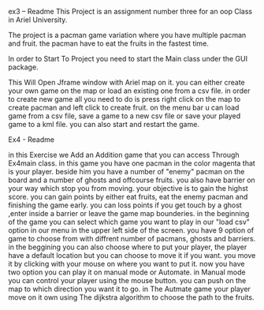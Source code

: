 ex3 – Readme
This Project is an assignment number three for an oop Class in Ariel University.

The project is a pacman game variation where you have multiple pacman and fruit. the pacman have to eat the fruits in the fastest time.

In order to Start To Project you need to start the Main class under the GUI package.

This Will Open Jframe window with Ariel map on it. you can either create your own game on the map or load an existing one from a csv file. in order to create new  game all you need to do is press right click on the map to create pacman and left click to create fruit.
on the menu bar u can load game from a csv file, save a game to a new csv file or save your played game to a kml file. you can also start and restart the game.

Ex4 - Readme

in this Exercise we Add an Addition game that you can access Through Ex4main class. in this game you have one pacman in the color magenta that is your player. beside him you have a number of "enemy" pacman on the board and a number of ghosts and offcourse fruits. you also have barrier on your way which stop you from moving.
your objective is to gain the highst score. you can gain points by either eat fruits, eat the enemy pacman and finishing the game early.
you can loss points if you get touch by a ghost ,enter inside a barrier or leave the game map bounderies.
in the beginning of the game you can select which game you want to play in our "load csv" option in our menu in the upper left side of the screen. you have 9 option of game to choose from with diffrent number of pacmans, ghosts and barriers.
in the beggining you can also choose where to put your player, the player have a default location but you can choose to move it if you want. you move it by clicking with your mouse on where you want to put it.
now you have two option you can play it on manual mode or Automate.
in Manual mode you can control your player using the mouse button. you can push on the map to which direction you want it to go.
in The Autmate game your player move on it own using The dijkstra algorithm to choose the path to the fruits. 
